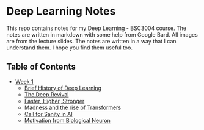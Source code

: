 # Deep Learning Notes

This repo contains notes for my Deep Learning - BSC3004 course. The notes are written in markdown with some help from Google Bard. All images are from the lecture slides. The notes are written in a way that I can understand them. I hope you find them useful too.

## Table of Contents

* [Week 1](/Week1/)
  * [Brief History of Deep Learning](/Week1/l1.md)
  * [The Deep Revival](/Week1/l2.md)
  * [Faster, Higher, Stronger](/Week1/l3.md)
  * [Madness and the rise of Transformers](/Week1/l4.md)
  * [Call for Sanity in AI](/Week1/l5.md)
  * [Motivation from Biological Neuron](/Week1/l6.md)
<!-- * [Week 2](/Week2/)
* [Week 3](/Week3/)
* [Week 4](/Week4/)
* [Week 5](/Week5/)
* [Week 6](/Week6/)
* [Week 7](/Week7/)
* [Week 8](/Week8/)
* [Week 9](/Week9/)
* [Week 10](/Week10/)
* [Week 11](/Week11/)
* [Week 12](/Week12/) -->
